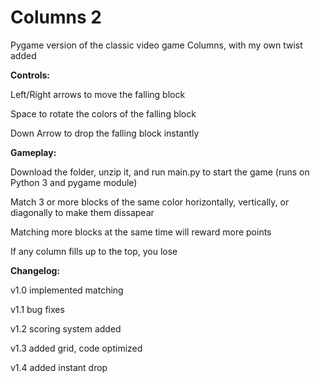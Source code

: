 # Columns 2
Pygame version of the classic video game Columns, with my own twist added


**Controls:**

Left/Right arrows to move the falling block

Space to rotate the colors of the falling block

Down Arrow to drop the falling block instantly


**Gameplay:**

Download the folder, unzip it, and run main.py to start the game (runs on Python 3 and pygame module)

Match 3 or more blocks of the same color horizontally, vertically, or diagonally to make them dissapear

Matching more blocks at the same time will reward more points

If any column fills up to the top, you lose


**Changelog:**

v1.0 implemented matching

v1.1 bug fixes

v1.2 scoring system added

v1.3 added grid, code optimized

v1.4 added instant drop
